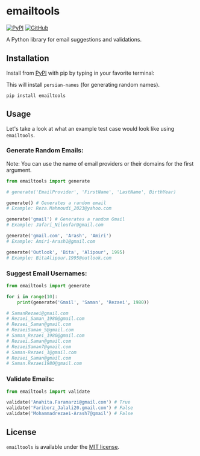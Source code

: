 # emailtools

[![PyPI](https://img.shields.io/pypi/v/emailtools?style=for-the-badge)](https://pypi.org/project/emailtools)
[![GitHub](https://img.shields.io/github/license/armanyazdi/emailtools?style=for-the-badge)](https://pypi.org/project/emailtools)

A Python library for email suggestions and validations.

## Installation

Install from [PyPI](https://pypi.org/project/emailtools) with pip by typing in your favorite terminal:

This will install `persian-names` (for generating random names).

`pip install emailtools`

## Usage

Let's take a look at what an example test case would look like using `emailtools`.

### Generate Random Emails:

Note: You can use the name of email providers or their domains for the first argument.

```python
from emailtools import generate

# generate('EmailProvider', 'FirstName', 'LastName', BirthYear)

generate() # Generates a random email
# Example: Reza.Mahmoudi_2023@yahoo.com

generate('gmail') # Generates a random Gmail
# Example: Jafari_Niloufar@gmail.com

generate('gmail.com', 'Arash', 'Amiri')
# Example: Amiri-Arash1@gmail.com

generate('Outlook', 'Bita', 'Alipour', 1995)
# Example: BitaAlipour.1995@outlook.com
```

### Suggest Email Usernames:

```python
from emailtools import generate

for i in range(10):
    print(generate('Gmail', 'Saman', 'Rezaei', 1980))

# SamanRezaei@gmail.com
# Rezaei_Saman_1980@gmail.com
# Rezaei_Saman@gmail.com
# RezaeiSaman_5@gmail.com
# Saman_Rezaei_1980@gmail.com
# Rezaei.Saman@gmail.com
# RezaeiSaman7@gmail.com
# Saman-Rezaei_1@gmail.com
# Rezaei_Saman@gmail.com
# Saman.Rezaei1980@gmail.com
```

### Validate Emails:

```python
from emailtools import validate

validate('Anahita.Faramarzi@gmail.com') # True
validate('Fariborz_Jalali20.gmail.com') # False
validate('Mohammadrezaei-Arash7@gmail') # False
```

## License

`emailtools` is available under the [MIT license](https://github.com/armanyazdi/emailtools/blob/main/LICENSE).